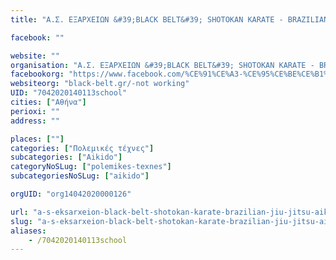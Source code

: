 ```yaml
---
title: "Α.Σ. ΕΞΑΡΧΕΙΩΝ &#39;BLACK BELT&#39; SHOTOKAN KARATE - BRAZILIAN JIU JITSU - AIKIDO-Αθήνα-Aikido"

facebook: ""

website: ""
organisation: "Α.Σ. ΕΞΑΡΧΕΙΩΝ &#39;BLACK BELT&#39; SHOTOKAN KARATE - BRAZILIAN JIU JITSU - AIKIDO"
facebookorg: "https://www.facebook.com/%CE%91%CE%A3-%CE%95%CE%BE%CE%B1%CF%81%CF%87%CE%B5%CE%AF%CF%89%CE%BD-Black-Belt-Shotokan-Karate-1421391798079886/"
websiteorg: "black-belt.gr/-not working"
UID: "7042020140113school"
cities: ["Αθήνα"]
perioxi: ""
address: ""

places: [""]
categories: ["Πολεμικές τέχνες"]
subcategories: ["Aikido"]
categoryNoSLug: ["polemikes-texnes"]
subcategoriesNoSLug: ["aikido"]

orgUID: "org14042020000126"

url: "a-s-eksarxeion-black-belt-shotokan-karate-brazilian-jiu-jitsu-aikido-athina-aikido/athina"
slug: "a-s-eksarxeion-black-belt-shotokan-karate-brazilian-jiu-jitsu-aikido-athina-aikido"
aliases:
    - /7042020140113school
---
```





